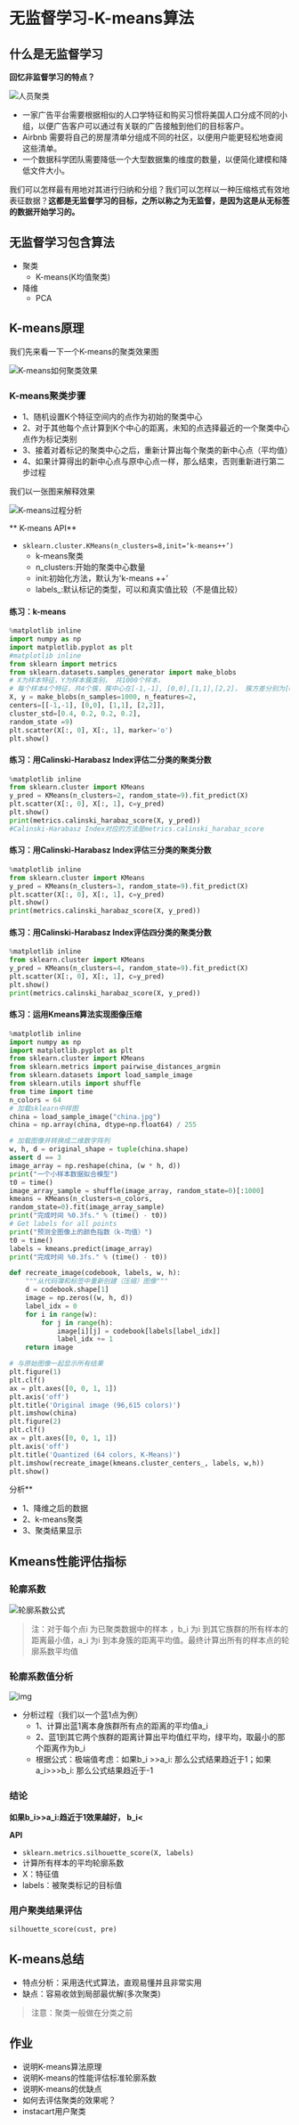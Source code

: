 # 无监督学习-K-means算法

## 什么是无监督学习

**回忆非监督学习的特点？**

![人员聚类](./images/人员聚类.png)

- 一家广告平台需要根据相似的人口学特征和购买习惯将美国人口分成不同的小组，以便广告客户可以通过有关联的广告接触到他们的目标客户。
- Airbnb 需要将自己的房屋清单分组成不同的社区，以便用户能更轻松地查阅这些清单。
- 一个数据科学团队需要降低一个大型数据集的维度的数量，以便简化建模和降低文件大小。

我们可以怎样最有用地对其进行归纳和分组？我们可以怎样以一种压缩格式有效地表征数据？**这都是无监督学习的目标，之所以称之为无监督，是因为这是从无标签的数据开始学习的。**

## 无监督学习包含算法

- 聚类
  - K-means(K均值聚类)
- 降维
  - PCA

##  K-means原理

我们先来看一下一个K-means的聚类效果图

![K-means如何聚类效果](./images/K-means如何聚类效果.png)

###  K-means聚类步骤

- 1、随机设置K个特征空间内的点作为初始的聚类中心
- 2、对于其他每个点计算到K个中心的距离，未知的点选择最近的一个聚类中心点作为标记类别
- 3、接着对着标记的聚类中心之后，重新计算出每个聚类的新中心点（平均值）
- 4、如果计算得出的新中心点与原中心点一样，那么结束，否则重新进行第二步过程

我们以一张图来解释效果

![K-means过程分析](./images/K-means过程分析.png)

** K-means API**

- `sklearn.cluster.KMeans(n_clusters=8,init=‘k-means++’)`
  - k-means聚类
  - n_clusters:开始的聚类中心数量
  - init:初始化方法，默认为'k-means ++’
  - labels_:默认标记的类型，可以和真实值比较（不是值比较）

#### 练习：k-means

```python
%matplotlib inline
import numpy as np
import matplotlib.pyplot as plt
#matplotlib inline
from sklearn import metrics
from sklearn.datasets.samples_generator import make_blobs
# X为样本特征，Y为样本簇类别， 共1000个样本，
# 每个样本4个特征，共4个簇，簇中心在[-1,-1], [0,0],[1,1],[2,2]， 簇方差分别为[0.4, 0.2, 0.2]
X, y = make_blobs(n_samples=1000, n_features=2,
centers=[[-1,-1], [0,0], [1,1], [2,2]],
cluster_std=[0.4, 0.2, 0.2, 0.2],
random_state =9)
plt.scatter(X[:, 0], X[:, 1], marker='o')
plt.show()
```
#### 练习：用Calinski-Harabasz Index评估二分类的聚类分数
```python
%matplotlib inline
from sklearn.cluster import KMeans
y_pred = KMeans(n_clusters=2, random_state=9).fit_predict(X)
plt.scatter(X[:, 0], X[:, 1], c=y_pred)
plt.show()
print(metrics.calinski_harabaz_score(X, y_pred))
#Calinski-Harabasz Index对应的方法是metrics.calinski_harabaz_score
```

#### 练习：用Calinski-Harabasz Index评估三分类的聚类分数
```python
%matplotlib inline
from sklearn.cluster import KMeans
y_pred = KMeans(n_clusters=3, random_state=9).fit_predict(X)
plt.scatter(X[:, 0], X[:, 1], c=y_pred)
plt.show()
print(metrics.calinski_harabaz_score(X, y_pred))
```
#### 练习：用Calinski-Harabasz Index评估四分类的聚类分数
```python
%matplotlib inline
from sklearn.cluster import KMeans
y_pred = KMeans(n_clusters=4, random_state=9).fit_predict(X)
plt.scatter(X[:, 0], X[:, 1], c=y_pred)
plt.show()
print(metrics.calinski_harabaz_score(X, y_pred))

```

#### 练习：运用Kmeans算法实现图像压缩

```python
%matplotlib inline
import numpy as np
import matplotlib.pyplot as plt
from sklearn.cluster import KMeans
from sklearn.metrics import pairwise_distances_argmin
from sklearn.datasets import load_sample_image
from sklearn.utils import shuffle
from time import time
n_colors = 64
# 加载sklearn中样图
china = load_sample_image("china.jpg")
china = np.array(china, dtype=np.float64) / 255

# 加载图像并转换成二维数字阵列
w, h, d = original_shape = tuple(china.shape)
assert d == 3
image_array = np.reshape(china, (w * h, d))
print("一个小样本数据拟合模型")
t0 = time()
image_array_sample = shuffle(image_array, random_state=0)[:1000]
kmeans = KMeans(n_clusters=n_colors,
random_state=0).fit(image_array_sample)
print("完成时间 %0.3fs." % (time() - t0))
# Get labels for all points
print("预测全图像上的颜色指数（k-均值）")
t0 = time()
labels = kmeans.predict(image_array)
print("完成时间 %0.3fs." % (time() - t0))

def recreate_image(codebook, labels, w, h):
    """从代码簿和标签中重新创建（压缩）图像"""
    d = codebook.shape[1]
    image = np.zeros((w, h, d))
    label_idx = 0
    for i in range(w):
        for j in range(h):
            image[i][j] = codebook[labels[label_idx]]
            label_idx += 1
    return image

# 与原始图像一起显示所有结果
plt.figure(1)
plt.clf()
ax = plt.axes([0, 0, 1, 1])
plt.axis('off')
plt.title('Original image (96,615 colors)')
plt.imshow(china)
plt.figure(2)
plt.clf()
ax = plt.axes([0, 0, 1, 1])
plt.axis('off')
plt.title('Quantized (64 colors, K-Means)')
plt.imshow(recreate_image(kmeans.cluster_centers_, labels, w,h))
plt.show()
```



分析**

- 1、降维之后的数据
- 2、k-means聚类
- 3、聚类结果显示


## Kmeans性能评估指标

### 轮廓系数

![轮廓系数公式](./images/轮廓系数公式.png)

> 注：对于每个点i 为已聚类数据中的样本 ，b_i 为i 到其它族群的所有样本的距离最小值，a_i 为i 到本身簇的距离平均值。最终计算出所有的样本点的轮廓系数平均值

###  轮廓系数值分析

![img](./images/轮廓系数分析.png)

- 分析过程（我们以一个蓝1点为例）
  - 1、计算出蓝1离本身族群所有点的距离的平均值a_i
  - 2、蓝1到其它两个族群的距离计算出平均值红平均，绿平均，取最小的那个距离作为b_i
  - 根据公式：极端值考虑：如果b_i >>a_i: 那么公式结果趋近于1；如果a_i>>>b_i: 那么公式结果趋近于-1

### 结论

**如果b_i>>a_i:趋近于1效果越好， b_i<**

**API**

- `sklearn.metrics.silhouette_score(X, labels)`
- 计算所有样本的平均轮廓系数
- X：特征值
- labels：被聚类标记的目标值

### 用户聚类结果评估

```python
silhouette_score(cust, pre)
```

## K-means总结

- 特点分析：采用迭代式算法，直观易懂并且非常实用
- 缺点：容易收敛到局部最优解(多次聚类)

> 注意：聚类一般做在分类之前

## 作业

- 说明K-means算法原理
- 说明K-means的性能评估标准轮廓系数
- 说明K-means的优缺点
- 如何去评估聚类的效果呢？
- instacart用户聚类